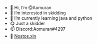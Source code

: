 - 👋 Hi, I’m @Aomuran
- 👀 I’m interested in skidding
- 🌱 I’m currently learning java and python
- 😋 Just a skidder
- 📫 Discord:Aomuran#4297
- 🔗 [Nostos.xin](http://blog.nostos.xin/)

<!---
Aomuran/Aomuran is a ✨ special ✨ repository because its `README.md` (this file) appears on your GitHub profile.
You can click the Preview link to take a look at your changes.
--->
